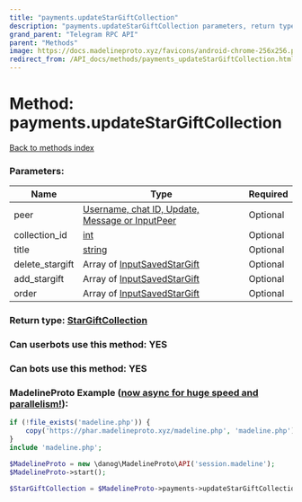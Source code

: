 ```yaml
---
title: "payments.updateStarGiftCollection"
description: "payments.updateStarGiftCollection parameters, return type and example"
grand_parent: "Telegram RPC API"
parent: "Methods"
image: https://docs.madelineproto.xyz/favicons/android-chrome-256x256.png
redirect_from: /API_docs/methods/payments_updateStarGiftCollection.html
---
```

# Method: payments.updateStarGiftCollection
[Back to methods index](index.html)



### Parameters:

| Name     |    Type       | Required |
|----------|---------------|----------|
|peer|[Username, chat ID, Update, Message or InputPeer](/API_docs/types/InputPeer.html) | Optional|
|collection\_id|[int](/API_docs/types/int.html) | Optional|
|title|[string](/API_docs/types/string.html) | Optional|
|delete\_stargift|Array of [InputSavedStarGift](/API_docs/types/InputSavedStarGift.html) | Optional|
|add\_stargift|Array of [InputSavedStarGift](/API_docs/types/InputSavedStarGift.html) | Optional|
|order|Array of [InputSavedStarGift](/API_docs/types/InputSavedStarGift.html) | Optional|


### Return type: [StarGiftCollection](/API_docs/types/StarGiftCollection.html)

### Can userbots use this method: **YES**

### Can bots use this method: **YES**


### MadelineProto Example ([now async for huge speed and parallelism!](https://docs.madelineproto.xyz/docs/ASYNC.html)):


```php
if (!file_exists('madeline.php')) {
    copy('https://phar.madelineproto.xyz/madeline.php', 'madeline.php');
}
include 'madeline.php';

$MadelineProto = new \danog\MadelineProto\API('session.madeline');
$MadelineProto->start();

$StarGiftCollection = $MadelineProto->payments->updateStarGiftCollection(peer: $InputPeer, collection_id: $int, title: 'string', delete_stargift: [$InputSavedStarGift, $InputSavedStarGift], add_stargift: [$InputSavedStarGift, $InputSavedStarGift], order: [$InputSavedStarGift, $InputSavedStarGift], );
```

